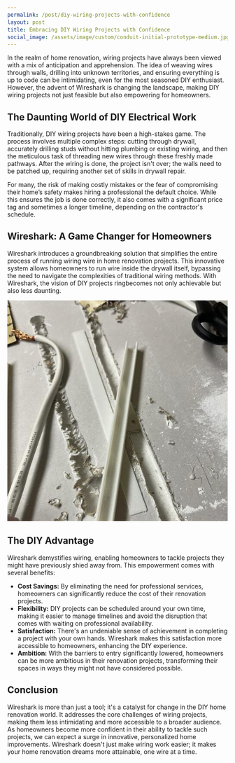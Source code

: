 ```yaml
---
permalink: /post/diy-wiring-projects-with-confidence
layout: post
title: Embracing DIY Wiring Projects with Confidence
social_image: /assets/image/custom/conduit-initial-prototype-medium.jpg
---
```


In the realm of home renovation, wiring projects have always been viewed with a mix of anticipation and apprehension. The idea of weaving wires through walls, drilling into unknown territories, and ensuring everything is up to code can be intimidating, even for the most seasoned DIY enthusiast. However, the advent of Wireshark is changing the landscape, making DIY wiring projects not just feasible but also empowering for homeowners.

<!--more-->

## The Daunting World of DIY Electrical Work

Traditionally, DIY wiring projects have been a high-stakes game. The process involves multiple complex steps: cutting through drywall, accurately drilling studs without hitting plumbing or existing wiring, and then the meticulous task of threading new wires through these freshly made pathways. After the wiring is done, the project isn't over; the walls need to be patched up, requiring another set of skills in drywall repair.

For many, the risk of making costly mistakes or the fear of compromising their home’s safety makes hiring a professional the default choice. While this ensures the job is done correctly, it also comes with a significant price tag and sometimes a longer timeline, depending on the contractor's schedule.

## Wireshark: A Game Changer for Homeowners

Wireshark introduces a groundbreaking solution that simplifies the entire process of running wiring wire in home renovation projects. This innovative system allows homeowners to run wire inside the drywall itself, bypassing the need to navigate the complexities of traditional wiring methods. With Wireshark, the vision of DIY projects ringbecomes not only achievable but also less daunting.

<a href="/assets/image/custom//assets/image/custom/conduit-initial-prototype-extralarge.jpg" class="glightbox"><img src="/assets/image/custom/conduit-initial-prototype-medium.jpg"></a>

## The DIY Advantage

Wireshark demystifies wiring, enabling homeowners to tackle projects they might have previously shied away from. This empowerment comes with several benefits:

* **Cost Savings:** By eliminating the need for professional services, homeowners can significantly reduce the cost of their renovation projects.
* **Flexibility:** DIY projects can be scheduled around your own time, making it easier to manage timelines and avoid the disruption that comes with waiting on professional availability.
* **Satisfaction:** There's an undeniable sense of achievement in completing a project with your own hands. Wireshark makes this satisfaction more accessible to homeowners, enhancing the DIY experience.
* **Ambition:** With the barriers to entry significantly lowered, homeowners can be more ambitious in their renovation projects, transforming their spaces in ways they might not have considered possible.

## Conclusion

Wireshark is more than just a tool; it's a catalyst for change in the DIY home renovation world. It addresses the core challenges of wiring projects, making them less intimidating and more accessible to a broader audience. As homeowners become more confident in their ability to tackle such projects, we can expect a surge in innovative, personalized home improvements. Wireshark doesn't just make wiring work easier; it makes your home renovation dreams more attainable, one wire at a time.

